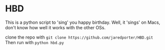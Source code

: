 # HBD
This is a python script to 'sing' you happy birthday. Well, it 'sings' on Macs, don't know how well it works with the other OSs.

clone the repo with `git clone https://github.com/jaredporter/HBD.git` 
Then run with `python hbd.py`
